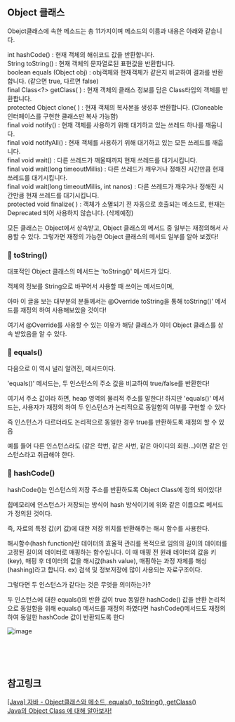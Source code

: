 ## Object 클래스
Obejct클래스에 속한 메소드는 총 11가지이며 메소드의 이름과 내용은 아래와 같습니다.

int  hashCode() :  현재 객체의 해쉬코드 값을 반환합니다. <br/>
String  toString() :  현재 객체의 문자열로된 표현값을 반환합니다.<br/>
boolean  equals (Object obj) :  obj객체와 현재객체가 같은지 비교하여 결과를 반환합니다. (같으면 true, 다르면 false)<br/>
final Class<?>  getClass( ) :  현재 객체의 클래스 정보를 담은 Class타입의 객체를 반환합니다.<br/>
protected Object  clone( ) :  현재 객체의 복사본을 생성후 반환합니다. (Cloneable 인터페이스를 구현한 클래스만 복사 가능함)<br/>
final void  notify() :  현재 객체를 사용하기 위해 대기하고 있는 쓰레드 하나를 깨웁니다.<br/>
final void  notifyAll() :  현재 객체를 사용하기 위해 대기하고 있는 모든 쓰레드를 깨웁니다.<br/>
final void  wait() :  다른 쓰레드가 깨울때까지 현재 쓰레드를 대기시킵니다.<br/>
final void  wait(long timeoutMillis) :  다른  쓰레드가 깨우거나 정해진 시간만큼 현재 쓰레드를 대기시킵니다.<br/>
final void  wait(long timeoutMillis, int nanos) :  다른  쓰레드가 깨우거나 정해진 시간만큼 현재 쓰레드를 대기시킵니다.<br/>
protected void  finalize( ) :  객체가 소멸되기 전 자동으로 호출되는 메소드로, 현재는 Deprecated 되어 사용하지 않습니다. (삭제예정)<br/>

모든 클래스는 Object에서 상속받고, Object 클래스의 메서드 중 일부는 재정의해서 사용할 수 있다.
그렇가면 재정의 가능한 Object 클래스의 메서드 일부를 알아 보겠다!

### 💁 toString()

대표적인 Object 클래스의 메서드는 'toString()' 메서드가 있다.

객체의 정보를 String으로 바꾸어서 사용할 때 쓰이는 메서드이며,

아마 이 글을 보는 대부분의 분들께서는 @Override toString을 통해 toString()' 메서드를 재정의 하여 사용해보았을 것이다!

여기서 @Override를 사용할 수 있는 이유가 해당 클래스가 이미 Object 클래스를 상속 받았음을 알 수 있다.

### 💁 equals()

다음으로 이 역시 널리 알려진, 메서드이다.

'equals()' 메서드는, 두 인스턴스의 주소 값을 비교하여 true/false를 반환한다!

여기서 주소 값이라 하면, heap 영역의 물리적 주소를 말한다!
하지만 'equals()' 메서드는, 사용자가 재정의 하여 두 인스턴스가 논리적으로 동일함의 여부를 구현할 수 있다

즉 인스턴스가 다르더라도 논리적으로 동일한 경우 true를 반환하도록 재정의 할 수 있음

예를 들어 다른 인스턴스라도 (같은 학번, 같은 사번, 같은 아이디의 회원...)이면 같은 인스턴스라고 취급해야 한다.

### 💁 hashCode()

hashCode()는 인스턴스의 저장 주소를 반환하도록 Object Class에 정의 되어있다!

힙메모리에 인스턴스가 저장되는 방식이 hash 방식이기에 위와 같은 이름으로 메서드가 정의된 것이다.

즉, 자료의 특정 값(키 값)에 대한 저장 위치를 반환해주는 해시 함수를 사용한다.

해시함수(hash function)란 데이터의 효율적 관리를 목적으로 임의의 길이의 데이터를 고정된 길이의 데이터로 매핑하는 함수입니다. 이 때 매핑 전 원래 데이터의 값을 키(key), 매핑 후 데이터의 값을 해시값(hash value), 매핑하는 과정 자체를 해싱(hashing)라고 합니다. ex) 검색 및 정보저장에 많이 사용되는 자료구조이다.

그렇다면 두 인스턴스가 같다는 것은 무엇을 의미하는가?

두 인스턴스에 대한 equals()의 반환 값이 true
동일한 hashCode() 값을 반환
논리적으로 동일함을 위해 equals() 메서드를 재정의 하였다면 hashCode()메서드도 재정의 하여 동일한 hashCode 값이 반환되도록 한다

![image](https://github.com/sesam-me/TIL-blog_post/assets/122416681/806466bb-1edf-44aa-9c88-92d2342abcb8)

<br/>
<br/>
<br/>

## 참고링크
[[Java] 자바 - Object클래스와 메소드, equals(), toString(), getClass()](https://kadosholy.tistory.com/107) <br/>
[Java의 Object Class 에 대해 알아보자!](https://velog.io/@tsi0521/Java%EC%9D%98-Object-Class-%EC%97%90-%EB%8C%80%ED%95%B4-%EC%95%8C%EC%95%84%EB%B3%B4%EC%9E%90)
